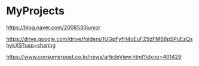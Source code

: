 # MyProjects

https://blog.naver.com/2008530junior

https://drive.google.com/drive/folders/1UGpFyfH4oEuFZ9zFMB8pSPuEzQshykXS?usp=sharing

https://www.consumerpost.co.kr/news/articleView.html?idxno=401429
